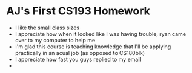 # AJ's First CS193 Homework

- I like the small class sizes
- I appreciate how when it looked like I was having trouble, ryan came over to my computer to help me
- I'm glad this course is teaching knowledge that I'll be applying practically in an acual job (as opposed to CS180blk)
- I appreciate how fast you guys replied to my email
- 
